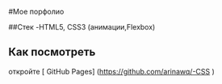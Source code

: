 #Мое порфолио 

##Стек 
-HTML5, CSS3 (анимации,Flexbox)

## Как посмотреть 
откройте [ GitHub Pages] (https://github.com/arinawq/-CSS )
